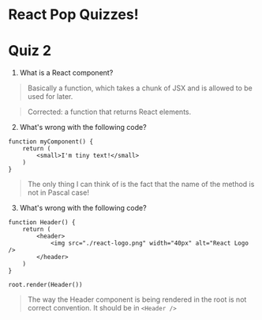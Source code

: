 # React Pop Quizzes!

# Quiz 2

1. What is a React component?
> Basically a function, which takes a chunk of JSX and is allowed to be used for later.

> Corrected: a function that returns React elements.

2. What's wrong with the following code?
```
function myComponent() {
    return (
        <small>I'm tiny text!</small>
    )
}
```
> The only thing I can think of is the fact that the name of the method is not in Pascal case!


3. What's wrong with the following code?
```
function Header() {
    return (
        <header>
            <img src="./react-logo.png" width="40px" alt="React Logo />
        </header>
    )
}

root.render(Header())
```
> The way the Header component is being rendered in the root is not correct convention.
It should be in `<Header />`
